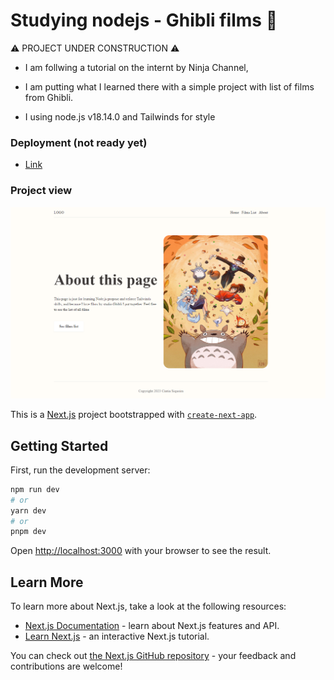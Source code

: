 # Studying nodejs - Ghibli films 📖

⚠️ PROJECT UNDER CONSTRUCTION ⚠️<br />

- I am follwing a tutorial on the internt by Ninja Channel,

- I am putting what I learned there with a simple project with list of films from Ghibli.

- I using node.js v18.14.0 and Tailwinds for style
  <br />

### Deployment (not ready yet)

- [Link](https://)

### Project view

![](./public/screenshot.png)

This is a [Next.js](https://nextjs.org/) project bootstrapped with [`create-next-app`](https://github.com/vercel/next.js/tree/canary/packages/create-next-app).

## Getting Started

First, run the development server:

```bash
npm run dev
# or
yarn dev
# or
pnpm dev
```

Open [http://localhost:3000](http://localhost:3000) with your browser to see the result.

## Learn More

To learn more about Next.js, take a look at the following resources:

- [Next.js Documentation](https://nextjs.org/docs) - learn about Next.js features and API.
- [Learn Next.js](https://nextjs.org/learn) - an interactive Next.js tutorial.

You can check out [the Next.js GitHub repository](https://github.com/vercel/next.js/) - your feedback and contributions are welcome!
